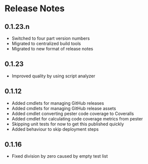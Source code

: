 # Release Notes

## 0.1.23.n

- Switched to four part version numbers
- Migrated to centralized build tools
- Migrated to new format of release notes

## 0.1.23

- Improved quality by using script analyzer

## 0.1.12

- Added cmdlets for managing GitHub releases
- Added cmdlets for managing GitHub release assets
- Added cmdlet converting pester code coverage to Coveralls
- Added cmdlet for calculating code coverage metrics from pester
- Skipping unit tests for now to get this published quickly
- Added behaviour to skip deployment steps

## 0.1.16

- Fixed division by zero caused by empty test list